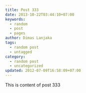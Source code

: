 ```yaml
---
title: Post 333
date: 2013-10-22T03:44:10+07:00
keywords:
  - random
  - post
  - pages
author: Dimas Lanjaka
tags:
  - random post
  - untagged
category:
  - random post
  - uncategorized
updated: 2012-07-09T16:58:09+07:00
---
```

This is content of post 333